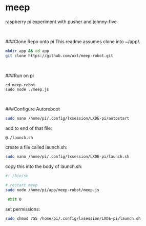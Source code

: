 # meep
raspberry pi experiment with pusher and johnny-five

<BR>

###Clone Repo onto pi
This readme assumes clone into ~/app/.

```sh
mkdir app && cd app
git clone https://github.com/uxl/meep-robot.git
```

<BR>


###Run on pi
````
cd meep-robot
sudo node ./meep.js
````
<BR>

###Configure Autoreboot
```sh
sudo nano /home/pi/.config/lxsession/LXDE-pi/autostart
```

add to end of that file:
```sh
@./launch.sh
```

create a file called launch.sh:
```sh
sudo nano /home/pi/.config/lxsession/LXDE-pi/launch.sh
```
copy this into the body of launch.sh:
```sh
#! /bin/sh

# restart meep
sudo node /home/pi/app/meep-robot/meep.js

 exit 0 
 ```

set permissions:
```sh
sudo chmod 755 /home/pi/.config/lxsession/LXDE-pi/launch.sh
```